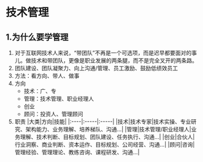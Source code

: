 # 技术管理

## 1.为什么要学管理

1. 对于互联网技术人来说，“带团队”不再是一个可选项，而是迟早都要面对的事儿。做技术和带团队，更像是职业发展的两条腿，而不是完全叉开的两条路。
2. 团队建设、团队凝聚力、向上沟通/管理、员工激励、鼓励低绩效员工
3. 方法：看方向、带人、做事
4. 方向
    - 技术：广、专
    - 管理：技术管理、职业经理人
    - 创业
    - 顾问：投资人、管理顾问
5. 职责
   |大类|方向|技能|
   |:----|:-----|:-----|
   |技术|技术专家|技术实操、专业研究、架构能力、业务理解、培养梯队、沟通...|
   |管理|技术管理/职业经理人|业务理解、技术判断、目标规划、团队建设、任务执行、沟通...|
   |创业|合伙人|行业洞察、商业判断、资本运作、目标规划、公司经营、沟通...|
   |顾问|咨询|管理经验、管理理论、教练咨询、课程研发、沟通...|
